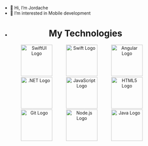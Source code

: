 - 👋 Hi, I’m Jordache
- 👀 I’m interested in Mobile development
- <h1 align="center">My Technologies</h1>

<p align="center">
  <img style="margin: 0 20px;" src="https://developer.apple.com/assets/elements/icons/swiftui/swiftui-96x96_2x.png" width="100" alt="SwiftUI Logo">
   <img style="margin: 0 20px;" src="https://upload.wikimedia.org/wikipedia/commons/thumb/9/9d/Swift_logo.svg/640px-Swift_logo.svg.png" width="100" alt="Swift Logo">
  <img style="margin: 0 20px;" src="https://angular.io/assets/images/logos/angular/angular.svg" width="100" alt="Angular Logo">
  <img style="margin: 0 20px;" src="https://upload.wikimedia.org/wikipedia/commons/e/ee/.NET_Core_Logo.svg" width="100" alt=".NET Logo">
  <img style="margin: 0 20px;" src="https://upload.wikimedia.org/wikipedia/commons/9/99/Unofficial_JavaScript_logo_2.svg" width="100" alt="JavaScript Logo">
  <img style="margin: 0 20px;" src="https://upload.wikimedia.org/wikipedia/commons/3/38/HTML5_Badge.svg" width="100" alt="HTML5 Logo">
  <img style="margin: 0 20px;" src="https://upload.wikimedia.org/wikipedia/commons/thumb/e/e0/Git-logo.svg/1280px-Git-logo.svg.png" width="100" alt="Git Logo">
  <img style="margin: 0 20px;" src="https://upload.wikimedia.org/wikipedia/commons/thumb/d/d9/Node.js_logo.svg/1280px-Node.js_logo.svg.png" width="100" alt="Node.js Logo">
  <img style="margin: 0 20px;" src="https://upload.wikimedia.org/wikipedia/en/3/30/Java_programming_language_logo.svg" width="100" alt="Java Logo">
</p>





<!---
Jordache007/Jordache007 is a ✨ special ✨ repository because its `README.md` (this file) appears on your GitHub profile.
You can click the Preview link to take a look at your changes.
--->

